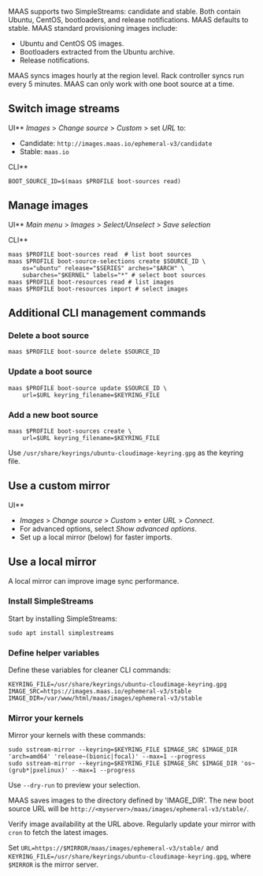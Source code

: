 MAAS supports two SimpleStreams: candidate and stable. Both contain Ubuntu, CentOS, bootloaders, and release notifications. MAAS defaults to stable.  MAAS standard provisioning images include:

- Ubuntu and CentOS OS images.
- Bootloaders extracted from the Ubuntu archive.
- Release notifications.

MAAS syncs images hourly at the region level. Rack controller syncs run every 5 minutes. MAAS can only work with one boot source at a time.

## Switch image streams

UI**
*Images* > *Change source* > *Custom* > set *URL* to:
- Candidate: `http://images.maas.io/ephemeral-v3/candidate`
- Stable: `maas.io`

CLI**
```nohighlight
BOOT_SOURCE_ID=$(maas $PROFILE boot-sources read)
```

## Manage images

UI**
*Main menu* > *Images* > *Select/Unselect* > *Save selection*

CLI**
```nohighlight
maas $PROFILE boot-sources read  # list boot sources
maas $PROFILE boot-source-selections create $SOURCE_ID \
    os="ubuntu" release="$SERIES" arches="$ARCH" \
    subarches="$KERNEL" labels="*" # select boot sources
maas $PROFILE boot-resources read # list images
maas $PROFILE boot-resources import # select images
```

## Additional CLI management commands

### Delete a boot source

```nohighlight
maas $PROFILE boot-source delete $SOURCE_ID
```

### Update a boot source

```nohighlight
maas $PROFILE boot-source update $SOURCE_ID \
    url=$URL keyring_filename=$KEYRING_FILE
```

### Add a new boot source

```nohighlight
maas $PROFILE boot-sources create \
    url=$URL keyring_filename=$KEYRING_FILE
```

Use `/usr/share/keyrings/ubuntu-cloudimage-keyring.gpg` as the keyring file.

## Use a custom mirror

UI**
- *Images* > *Change source* > *Custom* > enter *URL* > *Connect*.
- For advanced options, select *Show advanced options*.
- Set up a local mirror (below) for faster imports.

## Use a local mirror

A local mirror can improve image sync performance.

### Install SimpleStreams

Start by installing SimpleStreams:
```nohighlight
sudo apt install simplestreams
```

### Define helper variables

Define these variables for cleaner CLI commands:
```nohighlight
KEYRING_FILE=/usr/share/keyrings/ubuntu-cloudimage-keyring.gpg
IMAGE_SRC=https://images.maas.io/ephemeral-v3/stable
IMAGE_DIR=/var/www/html/maas/images/ephemeral-v3/stable
```

### Mirror your kernels

Mirror your kernels with these commands:
```nohighlight
sudo sstream-mirror --keyring=$KEYRING_FILE $IMAGE_SRC $IMAGE_DIR 'arch=amd64' 'release~(bionic|focal)' --max=1 --progress
sudo sstream-mirror --keyring=$KEYRING_FILE $IMAGE_SRC $IMAGE_DIR 'os~(grub*|pxelinux)' --max=1 --progress
```

Use `--dry-run` to preview your selection.

MAAS saves images to the directory defined by 'IMAGE_DIR'. The new boot source URL will be `http://<myserver>/maas/images/ephemeral-v3/stable/`.

Verify image availability at the URL above. Regularly update your mirror with `cron` to fetch the latest images.

Set `URL=https://$MIRROR/maas/images/ephemeral-v3/stable/` and `KEYRING_FILE=/usr/share/keyrings/ubuntu-cloudimage-keyring.gpg`, where `$MIRROR` is the mirror server.

